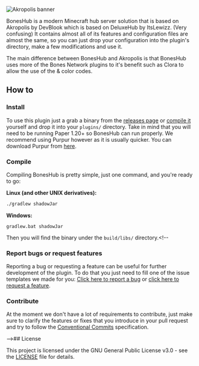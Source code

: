 ![Akropolis banner](https://user-images.githubusercontent.com/56933557/188349705-b1f1eb56-8e4b-42d2-b99d-f21552ec84c2.png)

BonesHub is a modern Minecraft hub server solution that is based on Akropolis by DevBlook which is based on DeluxeHub by ItsLewizz. (Very confusing)
It contains almost all of its features and configuration files are almost the same, so you can just
drop your configuration into the plugin's directory, make a few modifications and use it.

The main difference between BonesHub and Akropolis is that BonesHub uses more of the Bones Network plugins to it's benefit such as Clora to allow the use of the & color codes.

## How to

### Install

To use this plugin just a grab a binary from the [releases page](https://github.com/BoneDevInc/bone-hub/releases)
or [compile it](#compile) yourself and drop it into your `plugins/` directory. Take in mind that you will need to be
running Paper 1.20+ so BonesHub can run properly. We recommend using Purpur however as it is usually quicker. You can download Purpur from [here](https://purpurmc.org/downloads).

### Compile

Compiling BonesHub is pretty simple, just one command, and you're ready to go:

**Linux (and other UNIX derivatives):**

```bash
./gradlew shadowJar
```

**Windows:**

```batch
gradlew.bat shadowJar
```

Then you will find the binary under the `build/libs/` directory.<!--

### Report bugs or request features

Reporting a bug or requesting a feature can be useful for further development of the plugin. To do that you just need
to fill one of the issue templates we made for you:
[Click here to report a bug](https://github.com/devblook/akropolis/issues/new?assignees=zetastormy&labels=bug&template=bug_report.yml&title=A+brief+description+of+your+report)
or [click here to request a feature](https://github.com/devblook/akropolis/issues/new?assignees=zetastormy&labels=enhancement&template=feature_request.yml&title=A+brief+description+of+your+request).

### Contribute

At the moment we don't have a lot of requirements to contribute, just make sure to clarify
the features or fixes that you introduce in your pull request and try to follow the
[Conventional Commits](https://www.conventionalcommits.org/en/v1.0.0/) specification.

-->## License

This project is licensed under the GNU General Public License v3.0 - see the [LICENSE](LICENSE) file for
details.
